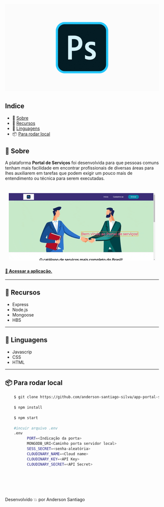 
<h1 align="center">
    <img class="logo" src="./public/images/logo.gif">
</h1>



## Indice
- 🔖 [Sobre](#-Sobre)
- 🧰 [Recursos](#-recursos)
- 📝 [Linguagens](#-linguagens)
- 📦 [Para rodar local](#-para-rodar-local)

## 🔖 Sobre

A plataforma **Portal de Serviços** foi desenvolvida para que pessoas comuns tenham mais facilidade em encontrar profissionais de diversas áreas para lhes auxiliarem em tarefas que podem exigir um pouco mais de entendimento ou técnica para serem executadas.

<h1 align="center">
    <img class="logo" src="./public/images/preview.gif">
</h1>

<h4>
    <a href="https://app-portal-de-servicos.herokuapp.com/">🚀 Acessar a aplicação.</a>
</h4>

---

## 🧰 Recursos

- Express
- Node.js
- Mongoose
- HBS

---

## 📝 Linguagens

- Javascrip
- CSS
- HTML

---

## 📦 Para rodar local

```bash
    $ git clone https://github.com/anderson-santiago-silva/app-portal-servicos.git

    $ npm install

    $ npm start
    
    #incuir arquivo .env
    .env
          PORT=<Indicação da porta>
          MONGODB_URI<Caminho porta servidor local>
          SESS_SECRET=<senha-aleatória>
          CLOUDINARY_NAME=<Cloud name>
          CLOUDINARY_KEY=<API Key>
          CLOUDINARY_SECRET=<API Secret>
          
          
          
          
    
```

Desenvolvido 💥 por Anderson Santiago

